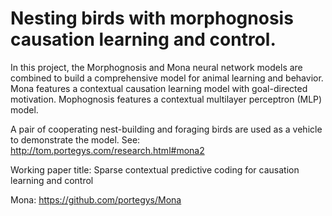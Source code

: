 # Nesting birds with morphognosis causation learning and control.

In this project, the Morphognosis and Mona neural network models are combined to
build a comprehensive model for animal learning and behavior.
Mona features a contextual causation learning model with goal-directed motivation.
Mophognosis features a contextual multilayer perceptron (MLP) model.

A pair of cooperating nest-building and foraging birds are used as a vehicle to demonstrate
the model. See: http://tom.portegys.com/research.html#mona2

Working paper title:
Sparse contextual predictive coding for causation learning and control

Mona:
https://github.com/portegys/Mona